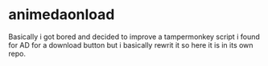 # animedaonload
Basically i got bored and decided to improve a tampermonkey script i found for AD for a download button but i basically rewrit it so here it is in its own repo.
